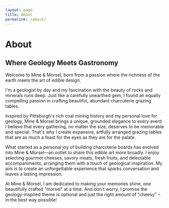 ```yaml
---
layout: page
title: About
permalink: /about/
---
```


# About

## Where Geology Meets Gastronomy
Welcome to Mine & Morsel, born from a passion where the richness of the earth meets the art of edible design. 

I'm a geologist by day and my fascination with the beauty of rocks and minerals runs deep. Just like a carefully unearthed gem, I found an equally compelling passion in crafting beautiful, abundant charcuterie grazing tables.

Inspired by Pittsburgh's rich coal mining history and my personal love for geology, Mine & Morsel brings a unique, grounded elegance to every event. I believe that every gathering, no matter the size, deserves to be memorable and special. That's why I create expansive, artfully arranged grazing tables that are as much a feast for the eyes as they are for the palate.

What started as a personal joy of building charcuterie boards has evolved into Mine & Morsel—an outlet to share this edible art more broadly. I enjoy selecting gourmet cheeses, savory meats, fresh fruits, and delectable accompaniments, arranging them with a touch of geological inspiration. My aim is to create an unforgettable experience that sparks conversation and leaves a lasting impression.

At Mine & Morsel, I am dedicated to making your memories shine, one beautifully crafted "morsel" at a time. And don't worry, I promise the geology-inspired theme is optional and just the right amount of "cheesy" – in the best way possible!

